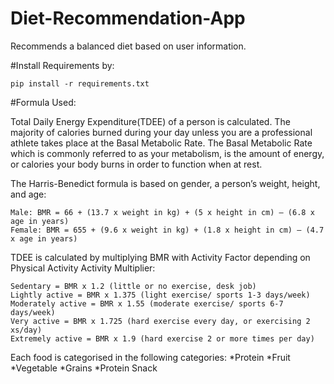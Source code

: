 # Diet-Recommendation-App
Recommends a balanced diet based on user information.

#Install Requirements by:
```
pip install -r requirements.txt
```

#Formula Used:

Total Daily Energy Expenditure(TDEE) of a person is calculated.
The majority of calories burned during your day unless you are a professional athlete takes place at the Basal Metabolic Rate. The Basal Metabolic Rate which is commonly referred to as your metabolism, is the amount of energy, or calories your body burns in order to function when at rest.

The Harris-Benedict formula is based on gender, a person’s weight, height, and age:
```
Male: BMR = 66 + (13.7 x weight in kg) + (5 x height in cm) – (6.8 x age in years)
Female: BMR = 655 + (9.6 x weight in kg) + (1.8 x height in cm) – (4.7 x age in years)
```
TDEE is calculated by multiplying BMR with Activity Factor depending on Physical Activity
Activity Multiplier:
```
Sedentary = BMR x 1.2 (little or no exercise, desk job)
Lightly active = BMR x 1.375 (light exercise/ sports 1-3 days/week)
Moderately active = BMR x 1.55 (moderate exercise/ sports 6-7 days/week)
Very active = BMR x 1.725 (hard exercise every day, or exercising 2 xs/day)
Extremely active = BMR x 1.9 (hard exercise 2 or more times per day)
```

Each food is categorised in the following categories:
*Protein
*Fruit
*Vegetable
*Grains
*Protein Snack
